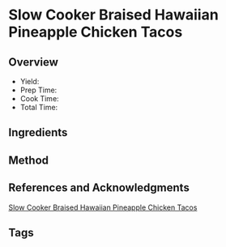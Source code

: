 # Slow Cooker Braised Hawaiian Pineapple Chicken Tacos

## Overview

- Yield:
- Prep Time:
- Cook Time:
- Total Time:

## Ingredients


## Method



## References and Acknowledgments

[Slow Cooker Braised Hawaiian Pineapple Chicken Tacos](https://www.halfbakedharvest.com/hawaiian-pineapple-chicken-tacos/#bo-recipe)

## Tags


